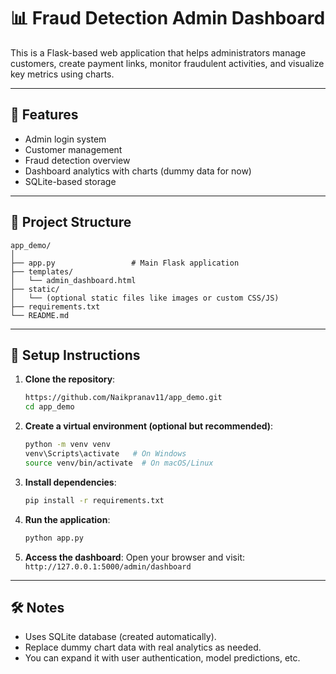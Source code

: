 
# 📊 Fraud Detection Admin Dashboard

This is a Flask-based web application that helps administrators manage customers, create payment links, monitor fraudulent activities, and visualize key metrics using charts.

---

## 🚀 Features
- Admin login system
- Customer management
- Fraud detection overview
- Dashboard analytics with charts (dummy data for now)
- SQLite-based storage

---

## 📁 Project Structure
```
app_demo/
│
├── app.py                 # Main Flask application
├── templates/
│   └── admin_dashboard.html
├── static/
│   └── (optional static files like images or custom CSS/JS)
├── requirements.txt
└── README.md
```

---

## 🔧 Setup Instructions

1. **Clone the repository**:
   ```bash
   https://github.com/Naikpranav11/app_demo.git
   cd app_demo
   ```

2. **Create a virtual environment (optional but recommended)**:
   ```bash
   python -m venv venv
   venv\Scripts\activate   # On Windows
   source venv/bin/activate  # On macOS/Linux
   ```

3. **Install dependencies**:
   ```bash
   pip install -r requirements.txt
   ```

4. **Run the application**:
   ```bash
   python app.py
   ```

5. **Access the dashboard**:
   Open your browser and visit:  
   `http://127.0.0.1:5000/admin/dashboard`

---

## 🛠 Notes
- Uses SQLite database (created automatically).
- Replace dummy chart data with real analytics as needed.
- You can expand it with user authentication, model predictions, etc.
